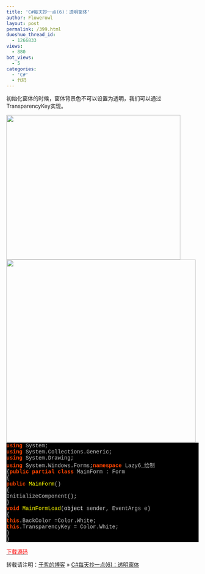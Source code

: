 ```yaml
---
title: 'C#每天抄一点(6)：透明窗体'
author: Flowerowl
layout: post
permalink: /399.html
duoshuo_thread_id:
  - 1266833
views:
  - 880
bot_views:
  - 5
categories:
  - 'C#'
  - 代码
---
```

初始化窗体的时候，窗体背景色不可以设置为透明，我们可以通过TransparencyKey实现。

<img class="aligncenter size-full wp-image-400" title="Lazynight | 夜阑" src="http://lazynight.me/wp-content/uploads/2011/10/20111008213014.jpg" alt="" width="456" height="378" />

<img class="aligncenter size-full wp-image-401" title="Lazynight | 夜阑" src="http://lazynight.me/wp-content/uploads/2011/10/20111008213227.jpg" alt="" width="496" height="479" />

<div class="source" style="font-family: '[object HTMLOptionElement]', Consolas, 'Lucida Console', 'Courier New'; color: #c0c0c0; background-color: #000000;">
  <span style="color: #ff4400; font-weight: bold;">using</span> <span style="color: #c0c0c0;">System</span>;<br /> <span style="color: #ff4400; font-weight: bold;">using</span> <span style="color: #c0c0c0;">System.Collections.Generic</span>;<br /> <span style="color: #ff4400; font-weight: bold;">using</span> <span style="color: #c0c0c0;">System.Drawing</span>;<br /> <span style="color: #ff4400; font-weight: bold;">using</span> <span style="color: #c0c0c0;">System.Windows.Forms</span>;<span style="color: #ff4400; font-weight: bold;">namespace</span> <span style="color: #c0c0c0;">Lazy6_</span><span style="color: #c0c0c0;">绘制</span><br /> <span style="color: #c0c0c0;">{</span><span style="color: #ff4400; font-weight: bold;">public</span> <span style="color: #ff4400; font-weight: bold;">partial</span> <span style="color: #ff4400; font-weight: bold;">class</span> <span style="color: #c0c0c0;">MainForm</span> <span style="color: #c0c0c0;">:</span> <span style="color: #c0c0c0;">Form</span><br /> <span style="color: #c0c0c0;">{</span><br /> <span style="color: #ff4400; font-weight: bold;">public</span> <span style="color: #ffff00;">MainForm</span>()<br /> <span style="color: #c0c0c0;">{</span><br /> <span style="color: #c0c0c0;">InitializeComponent</span>();<br /> <span style="color: #c0c0c0;">}</span><br /> <span style="color: #ff4400; font-weight: bold;">void</span> <span style="color: #ffff00;">MainFormLoad</span>(<span style="color: #ffffff;">object</span> <span style="color: #c0c0c0;">sender</span><span style="color: #c0c0c0;">,</span> <span style="color: #c0c0c0;">EventArgs</span> <span style="color: #c0c0c0;">e</span>)<br /> <span style="color: #c0c0c0;">{</span><br /> <span style="color: #ff4400; font-weight: bold;">this</span><span style="color: #c0c0c0;">.</span><span style="color: #c0c0c0;">BackColor</span> <span style="color: #c0c0c0;">=</span><span style="color: #c0c0c0;">Color</span><span style="color: #c0c0c0;">.</span><span style="color: #c0c0c0;">White</span>;<br /> <span style="color: #ff4400; font-weight: bold;">this</span><span style="color: #c0c0c0;">.</span><span style="color: #c0c0c0;">TransparencyKey</span> <span style="color: #c0c0c0;">=</span> <span style="color: #c0c0c0;">Color</span><span style="color: #c0c0c0;">.</span><span style="color: #c0c0c0;">White</span>;<br /> <span style="color: #c0c0c0;">}</span><br /> <span style="color: #c0c0c0;">}</span></p>
</div>

<span style="color: #ff0000;"><a href="http://www.qiannao.com/default.jsp;jsessionid=558BE4A2ADD59CB8BCF2ED9E0CBBE962" target="_blank"><span style="color: #ff0000;">下载源码</span></a></span>

转载请注明：[于哲的博客][1] &raquo; [C#每天抄一点(6)：透明窗体][2]

 [1]: http://localhost/wordpress
 [2]: http://localhost/wordpress/399.html
